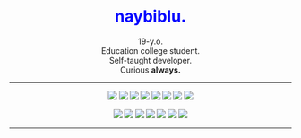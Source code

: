 <h1 align="center" style="color:blue;">
  naybiblu.
</h2>
<p align="center">
  19-y.o.<br>
  Education college student.<br>
  Self-taught developer.<br>
  Curious <strong>always<strong>.
</p>
<hr>
<p align="center">
  <!-- html -->
  <img
   src="https://img.shields.io/badge/HTML5-00008B?style=for-the-badge&logo=html5&logoColor=E34F26"/>
  <!-- css -->
  <img
   src="https://img.shields.io/badge/CSS3-00008B?style=for-the-badge&logo=css3&logoColor=1572B6"/>
  <!-- js -->
  <img 
   src="https://img.shields.io/badge/JS-00008B?style=for-the-badge&logo=javascript&logoColor=F7DF1E"/>
  <!-- nodejs -->
  <img 
   src="https://img.shields.io/badge/NODE%20JS-00008B?style=for-the-badge&logo=nodedotjs&logoColor=339933"/>
  <!-- expjs -->
  <img 
   src="https://img.shields.io/badge/EXPRESS%20JS-00008B?style=for-the-badge&logo=express&logoColor=white"/>
  <!-- mongodb -->
  <img 
   src="https://img.shields.io/badge/MONGODB-00008B?style=for-the-badge&logo=mongodb&logoColor=4EA94B"/>
  <!-- github pages -->
  <img 
   src="https://img.shields.io/badge/GITHUB PAGES-00008B?style=for-the-badge&logo=Github%20Pages&logoColor=7B36ED"/>
  <!-- railway -->
  <img 
   src="https://img.shields.io/badge/RAILWAY-00008B?style=for-the-badge&logo=railway&logoColor=black"/>
  
</p>
<p align="center">
  <!-- json -->
  <img 
   src="https://img.shields.io/badge/JSON-808080?style=for-the-badge&logo=json&logoColor=5E5C5C"/>
  <!-- c++ -->
  <img 
   src="https://img.shields.io/badge/C%2B%2B-808080?style=for-the-badge&logo=c%2B%2B&logoColor=00599C"/>
  <!-- java -->
  <img 
   src="https://img.shields.io/badge/JAVA-808080?style=for-the-badge&logo=openjdk&logoColor=ED8B00"/>
  <!-- mysql -->
  <img 
   src="https://img.shields.io/badge/MYSQL-808080?style=for-the-badge&logo=mysql&logoColor=005C84"/>
  <!-- sqlite -->
  <img 
   src="https://img.shields.io/badge/SQLITE-808080?style=for-the-badge&logo=javascript&logoColor=black"/>
  <!-- bootstrap -->
  <img 
   src="https://img.shields.io/badge/BOOTSTRAP-808080?style=for-the-badge&logo=bootstrap&logoColor=563D7C"/>
  <!-- unity -->
  <img 
   src="https://img.shields.io/badge/UNITY-808080?style=for-the-badge&logo=unity&logoColor=black"/>
</p>
<hr>
